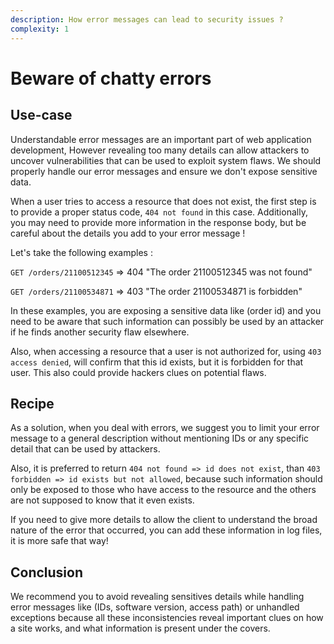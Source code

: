 ```yaml
---
description: How error messages can lead to security issues ?
complexity: 1
---
```


# Beware of chatty errors

## Use-case

Understandable error messages are an important part of web application development, However revealing too many details can allow attackers to uncover vulnerabilities that can be used to exploit system flaws. We should properly handle our error messages and ensure we don't expose sensitive data.

When a user tries to access a resource that does not exist, the first step is to provide a proper status code, `404 not found` in this case. Additionally, you may need to provide more information in the response body, but be careful about the details you add to your error message ! 

Let's take the following examples : 

`GET /orders/21100512345`
=> 404 "The order 21100512345 was not found"


`GET /orders/21100534871`
=> 403 "The order 21100534871 is forbidden"


In these examples, you are exposing a sensitive data like (order id) and you need to be aware that such information can possibly be used by an attacker if he finds another security flaw elsewhere.

Also, when accessing a resource that a user is not authorized for, using `403 access denied`, will confirm that this id exists, but it is forbidden for that user. This also could provide hackers clues on potential flaws.


## Recipe

As a solution, when you deal with errors, we suggest you to limit your error message to a general description without mentioning IDs or any specific detail that can be used by attackers.

Also, it is preferred to return `404 not found => id does not exist`, than `403 forbidden => id exists but not allowed`, because such information should only be exposed to those who have access to the resource and the others are not supposed to know that it even exists.

If you need to give more details to allow the client to understand the broad nature of the error that occurred, you can add these information in log files, it is more safe that way!

## Conclusion

We recommend you to avoid revealing sensitives details while handling error messages like (IDs, software version, access path) or unhandled exceptions because all these inconsistencies reveal important clues on how a site works, and what information is present under the covers.
 
